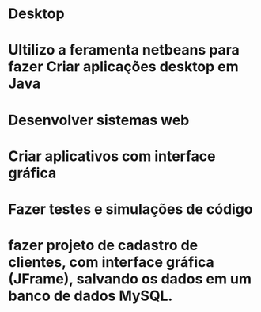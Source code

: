 # Desktop

# Ultilizo a feramenta netbeans para fazer Criar aplicações desktop em Java
# Desenvolver sistemas web
# Criar aplicativos com interface gráfica
# Fazer testes e simulações de código
# fazer projeto de cadastro de clientes, com interface gráfica (JFrame), salvando os dados em um banco de dados MySQL.
